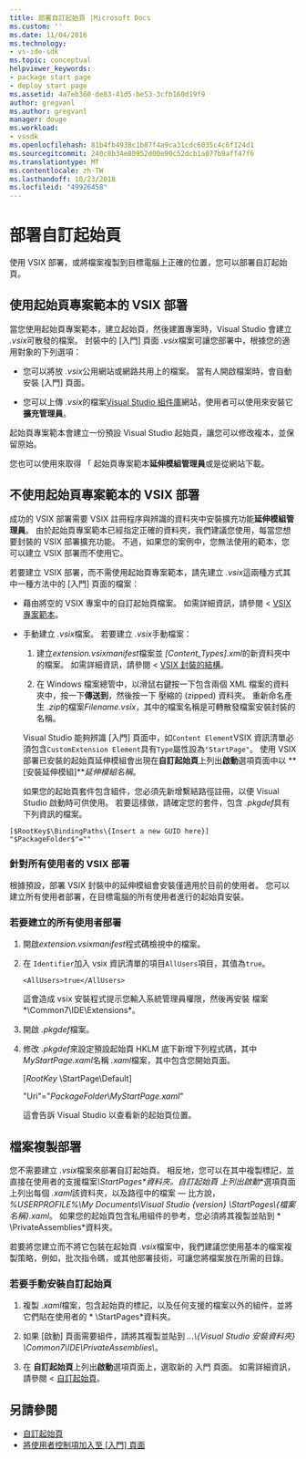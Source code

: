 ```yaml
---
title: 部署自訂起始頁 |Microsoft Docs
ms.custom: ''
ms.date: 11/04/2016
ms.technology:
- vs-ide-sdk
ms.topic: conceptual
helpviewer_keywords:
- package start page
- deploy start page
ms.assetid: 4a7eb360-de83-41d5-be53-3cfb160d19f9
author: gregvanl
ms.author: gregvanl
manager: douge
ms.workload:
- vssdk
ms.openlocfilehash: 81b4fb4938c1b87f4a9ca31cdc6035c4c6f124d1
ms.sourcegitcommit: 240c8b34e80952d00e90c52dcb1a077b9aff47f6
ms.translationtype: MT
ms.contentlocale: zh-TW
ms.lasthandoff: 10/23/2018
ms.locfileid: "49926458"
---
```

# <a name="deploy-custom-start-pages"></a>部署自訂起始頁

使用 VSIX 部署，或將檔案複製到目標電腦上正確的位置，您可以部署自訂起始頁。

## <a name="vsix-deployment-by-using-the-start-page-project-template"></a>使用起始頁專案範本的 VSIX 部署

當您使用起始頁專案範本，建立起始頁，然後建置專案時，Visual Studio 會建立 *.vsix*可散發的檔案。 封裝中的 [入門] 頁面 *.vsix*檔案可讓您部署中，根據您的適用對象的下列選項：

-   您可以將放 *.vsix*公用網站或網路共用上的檔案。 當有人開啟檔案時，會自動安裝 [入門] 頁面。

-   您可以上傳 *.vsix*的檔案[Visual Studio 組件庫](http://go.microsoft.com/fwlink/?LinkID=123847)網站，使用者可以使用來安裝它**擴充管理員**。

起始頁專案範本會建立一份預設 Visual Studio 起始頁，讓您可以修改複本，並保留原始。

您也可以使用來取得 「 起始頁專案範本**延伸模組管理員**或是從網站下載。

## <a name="vsix-deployment-without-using-the-start-page-project-template"></a>不使用起始頁專案範本的 VSIX 部署
 成功的 VSIX 部署需要 VSIX 註冊程序與辨識的資料夾中安裝擴充功能**延伸模組管理員**。 由於起始頁專案範本已經指定正確的資料夾，我們建議您使用，每當您想要封裝的 VSIX 部署擴充功能。 不過，如果您的案例中，您無法使用的範本，您可以建立 VSIX 部署而不使用它。

 若要建立 VSIX 部署，而不需使用起始頁專案範本，請先建立 *.vsix*這兩種方式其中一種方法中的 [入門] 頁面的檔案：

- 藉由將空的 VSIX 專案中的自訂起始頁檔案。 如需詳細資訊，請參閱 < [VSIX 專案範本](../extensibility/vsix-project-template.md)。

- 手動建立 *.vsix*檔案。 若要建立 *.vsix*手動檔案：

  1.  建立*extension.vsixmanifest*檔案並 *[Content_Types].xml*的新資料夾中的檔案。 如需詳細資訊，請參閱 < [VSIX 封裝的結構](../extensibility/anatomy-of-a-vsix-package.md)。

  2.  在 Windows 檔案總管中，以滑鼠右鍵按一下包含兩個 XML 檔案的資料夾中，按一下**傳送到**，然後按一下 壓縮的 (zipped) 資料夾。 重新命名產生 *.zip*的檔案*Filename.vsix*，其中的檔案名稱是可轉散發檔案安裝封裝的名稱。

  Visual Studio 能夠辨識 [入門] 頁面中，如`Content Element`VSIX 資訊清單必須包含`CustomExtension Element`具有`Type`屬性設為`"StartPage"`。 使用 VSIX 部署已安裝的起始頁延伸模組會出現在**自訂起始頁**上列出**啟動**選項頁面中以 **[安裝延伸模組]***延伸模組名稱*。

  如果您的起始頁套件包含組件，您必須先新增繫結路徑註冊，以便 Visual Studio 啟動時可供使用。 若要這樣做，請確定您的套件，包含 *.pkgdef*具有下列資訊的檔案。

```
[$RootKey$\BindingPaths\{Insert a new GUID here}]
"$PackageFolder$"=""
```

### <a name="vsix-deployment-for-all-users"></a>針對所有使用者的 VSIX 部署
 根據預設，部署 VSIX 封裝中的延伸模組會安裝僅適用於目前的使用者。 您可以建立所有使用者部署，在目標電腦的所有使用者進行的起始頁安裝。

### <a name="to-create-an-all-users-deployment"></a>若要建立的所有使用者部署

1.  開啟*extension.vsixmanifest*程式碼檢視中的檔案。

2.  在 `Identifier`加入 vsix 資訊清單的項目`AllUsers`項目，其值為`true`。

    ```
    <AllUsers>true</AllUsers>
    ```

     這會造成 vsix 安裝程式提示您輸入系統管理員權限，然後再安裝 檔案*\Common7\IDE\Extensions*。

3.  開啟 *.pkgdef*檔案。

4.  修改 *.pkgdef*來設定預設起始頁 HKLM 底下新增下列程式碼，其中*MyStartPage.xaml*名稱 *.xaml*檔案，其中包含您開始頁面。

     [$RootKey$ \StartPage\Default]

     "Uri"="$PackageFolder$\\*MyStartPage.xaml*"

     這會告訴 Visual Studio 以查看新的起始頁位置。

## <a name="file-copy-deployment"></a>檔案複製部署
 您不需要建立 *.vsix*檔案來部署自訂起始頁。 相反地，您可以在其中複製標記，並直接在使用者的支援檔案<em>\StartPages\*資料夾。**自訂起始頁</em>* 上列出**啟動**選項頁面上列出每個 *.xaml*該資料夾，以及路徑中的檔案 — 比方說， *%USERPROFILE%\My Documents\Visual Studio {version} \StartPages\\{檔案名稱}.xaml*。 如果您的起始頁包含私用組件的參考，您必須將其複製並貼到 * \PrivateAssemblies\*資料夾。

 若要將您建立而不將它包裝在起始頁 *.vsix*檔案中，我們建議您使用基本的檔案複製策略，例如，批次指令碼，或其他部署技術，可讓您將檔案放在所需的目錄。

### <a name="to-manually-install-a-custom-start-page"></a>若要手動安裝自訂起始頁

1.  複製 *.xaml*檔案，包含起始頁的標記，以及任何支援的檔案以外的組件，並將它們貼在使用者的 * \StartPages\*資料夾。

2.  如果 [啟動] 頁面需要組件，請將其複製並貼到 *...\\{Visual Studio 安裝資料夾} \Common7\IDE\PrivateAssemblies\\*。

3.  在 **自訂起始頁**上列出**啟動**選項頁面上，選取新的 入門 頁面。 如需詳細資訊，請參閱 <<c0> [ 自訂起始頁](../ide/customizing-the-start-page-for-visual-studio.md)。

## <a name="see-also"></a>另請參閱

- [自訂起始頁](../ide/customizing-the-start-page-for-visual-studio.md)
- [將使用者控制項加入至 [入門] 頁面](../extensibility/adding-user-control-to-the-start-page.md)